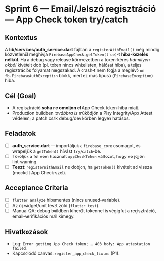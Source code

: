 # Sprint 6 — Email/Jelszó regisztráció — App Check token try/catch

## Kontextus

A **lib/services/auth\_service.dart** fájlban a `registerWithEmail()` még
mindig közvetlenül meghívja
`FirebaseAppCheck.getToken(true)`‑t **hiba‑kezelés nélkül**. Ha a debug
vagy release környezetben a token‑kérés *bármilyen okból* kivételt dob
(pl. token nincs whitelisten, hálózat hiba), a teljes regisztrációs
folyamat megszakad. A crash‑t nem fogja a meglévő `on
fb.FirebaseAuthException` blokk, mert ez más típusú (`FirebaseException`)
hiba.

## Cél (Goal)

* A regisztráció **soha ne omoljon el** App Check token‑hiba miatt.
* Production buildben *továbbra is* működjön a Play Integrity/App Attest
  védelem; a patch csak debug/dev körben legyen hatásos.

## Feladatok

* [ ] **auth\_service.dart** — importáljuk a `firebase_core` csomagot, és
  wrapeljük a `getToken()` hívást `try/catch`‑be.
* [ ] Töröljük a fel nem használt `appCheckToken` változót, hogy ne jöjjön
  lint‑warning.
* [ ] **Teszt**: `registerWithEmail` ne dobjon, ha `getToken()` kivételt
  ad vissza (mockolt App Check‑szel).

## Acceptance Criteria

* [ ] `flutter analyze` hibamentes (nincs unused‑variable).
* [ ] Az új widget/unit teszt zöld (`flutter test`).
* [ ] Manual QA: debug buildben kiherélt tokennel is végigfut a
  regisztráció, email‑verifikációs mail kimegy.

## Hivatkozások

* Log: `Error getting App Check token; … 403 body: App attestation failed.`
* Kapcsolódó canvas: `register_app_check_fix.md` (P1).
